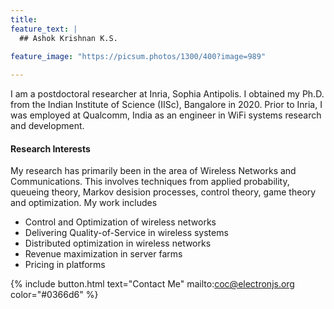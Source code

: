 ```yaml
---
title:   
feature_text: |
  ## Ashok Krishnan K.S.
  
feature_image: "https://picsum.photos/1300/400?image=989"

---
```



I am a postdoctoral researcher at Inria, Sophia Antipolis. I obtained my Ph.D. from the Indian Institute of Science (IISc), Bangalore in 2020. Prior to Inria, I was employed at Qualcomm, India as an engineer in WiFi systems research and development.

#### Research Interests

 My research has primarily been in the area of Wireless Networks and Communications. This involves techniques from applied probability, queueing theory, Markov desision processes, control theory, game theory and optimization. My work includes  

- Control and Optimization of wireless networks
- Delivering Quality-of-Service in wireless systems
- Distributed optimization in wireless networks
- Revenue maximization in server farms
- Pricing in platforms


 {% include button.html text="Contact Me" mailto:coc@electronjs.org color="#0366d6" %} 
